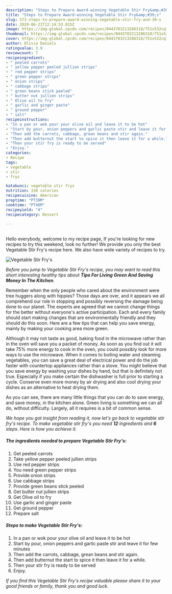 ```yaml
---
description: "Steps to Prepare Award-winning Vegetable Stir Fry&amp;#39;s"
title: "Steps to Prepare Award-winning Vegetable Stir Fry&amp;#39;s"
slug: 573-steps-to-prepare-award-winning-vegetable-stir-fry-and-39-s
date: 2020-06-21T12:14:53.815Z
image: https://img-global.cpcdn.com/recipes/0443783213286318/751x532cq70/vegetable-stir-frys-recipe-main-photo.jpg
thumbnail: https://img-global.cpcdn.com/recipes/0443783213286318/751x532cq70/vegetable-stir-frys-recipe-main-photo.jpg
cover: https://img-global.cpcdn.com/recipes/0443783213286318/751x532cq70/vegetable-stir-frys-recipe-main-photo.jpg
author: Olivia Daniels
ratingvalue: 3.9
reviewcount: 7
recipeingredient:
- " peeled carrots"
- " yellow pepper peeled jullien strips"
- " red pepper strips"
- " green pepper strips"
- " onion strips"
- " cabbage strips"
- " green beans stick peeled"
- " butter nut jullien strips"
- " Olive oil to fry"
- " garlic and ginger paste"
- " ground pepper"
- " salt"
recipeinstructions:
- "In a pan or wok pour your olive oil and leave it to be hot"
- "Start by pour, onion peppers and garlic paste stir and leave it for few minutes"
- "Then add the carrots, cabbage, grean beans and stir again."
- "Then add butternut the start to spice it then leave it for a while."
- "Then your stir fry is ready to be served"
- "Enjoy."
categories:
- Recipe
tags:
- vegetable
- stir
- frys

katakunci: vegetable stir frys 
nutrition: 150 calories
recipecuisine: American
preptime: "PT39M"
cooktime: "PT46M"
recipeyield: "4"
recipecategory: Dessert

---
```

<br>
Hello everybody, welcome to my recipe page, If you're looking for new recipes to try this weekend, look no further! We provide you only the best Vegetable Stir Fry&#39;s recipe here. We also have wide variety of recipes to try.
<br>


![Vegetable Stir Fry&#39;s](https://img-global.cpcdn.com/recipes/0443783213286318/751x532cq70/vegetable-stir-frys-recipe-main-photo.jpg)

<i>Before you jump to Vegetable Stir Fry&#39;s recipe, you may want to read this short interesting healthy tips about 
<strong>Tips For Living Green And Saving Money In The Kitchen</strong>.</i>
</br>

Remember when the only people who cared about the environment were tree huggers along with hippies? Those days are over, and it appears we all comprehend our role in stopping and possibly reversing the damage being done to our planet. The experts are agreed that we cannot change things for the better without everyone's active participation. Each and every family should start making changes that are environmentally friendly and they should do this soon. Here are a few tips that can help you save energy, mainly by making your cooking area more green.

Although it may not taste as good, baking food in the microwave rather than in the oven will save you a packet of money. As soon as you find out it will take 75% more energy to cook in the oven, you could possibly look for more ways to use the microwave. When it comes to boiling water and steaming vegetables, you can save a great deal of electrical power and do the job faster with countertop appliances rather than a stove. You might believe that you save energy by washing your dishes by hand, but that is definitely not true. Especially if you make certain the dishwasher is full prior to starting a cycle. Conserve even more money by air drying and also cool drying your dishes as an alternative to heat drying them.

As you can see, there are many little things that you can do to save energy, and save money, in the kitchen alone. Green living is something we can all do, without difficulty. Largely, all it requires is a bit of common sense.


<i>We hope you got insight from reading it, now let's go back to vegetable stir fry&#39;s recipe. To make vegetable stir fry&#39;s you need <strong>12</strong> ingredients and <strong>6</strong> steps. Here is how you achieve it.
</i>

##### The ingredients needed to prepare Vegetable Stir Fry&#39;s:

1. Get  peeled carrots
1. Take  yellow pepper peeled jullien strips
1. Use  red pepper strips
1. You need  green pepper strips
1. Provide  onion strips
1. Use  cabbage strips
1. Provide  green beans stick peeled
1. Get  butter nut jullien strips
1. Get  Olive oil to fry
1. Use  garlic and ginger paste
1. Get  ground pepper
1. Prepare  salt


##### Steps to make Vegetable Stir Fry&#39;s:

1. In a pan or wok pour your olive oil and leave it to be hot
1. Start by pour, onion peppers and garlic paste stir and leave it for few minutes
1. Then add the carrots, cabbage, grean beans and stir again.
1. Then add butternut the start to spice it then leave it for a while.
1. Then your stir fry is ready to be served
1. Enjoy.


<i>If you find this Vegetable Stir Fry&#39;s recipe valuable please share it to your good friends or family, thank you and good luck.</i>
